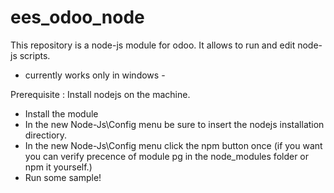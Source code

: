 # ees_odoo_node
This repository is a node-js module for odoo. It allows to run and edit node-js scripts.
- currently works only in windows -

Prerequisite : Install nodejs on the machine.
  - Install the module
  - In the new Node-Js\Config menu be sure to insert the nodejs installation directiory.
  - In the new Node-Js\Config menu click the npm button once (if you want you can verify precence of module pg in the node_modules folder or npm it yourself.)
  - Run some sample!
